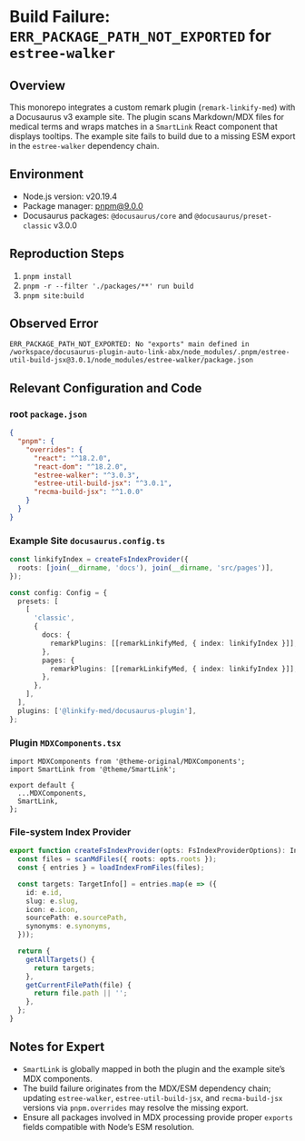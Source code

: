 # Build Failure: `ERR_PACKAGE_PATH_NOT_EXPORTED` for `estree-walker`

## Overview
This monorepo integrates a custom remark plugin (`remark-linkify-med`) with a Docusaurus v3 example site. The plugin scans Markdown/MDX files for medical terms and wraps matches in a `SmartLink` React component that displays tooltips. The example site fails to build due to a missing ESM export in the `estree-walker` dependency chain.

## Environment
- Node.js version: v20.19.4
- Package manager: pnpm@9.0.0
- Docusaurus packages: `@docusaurus/core` and `@docusaurus/preset-classic` v3.0.0

## Reproduction Steps
1. `pnpm install`
2. `pnpm -r --filter './packages/**' run build`
3. `pnpm site:build`

## Observed Error
```
ERR_PACKAGE_PATH_NOT_EXPORTED: No "exports" main defined in /workspace/docusaurus-plugin-auto-link-abx/node_modules/.pnpm/estree-util-build-jsx@3.0.1/node_modules/estree-walker/package.json
```

## Relevant Configuration and Code
### root `package.json`
```json
{
  "pnpm": {
    "overrides": {
      "react": "^18.2.0",
      "react-dom": "^18.2.0",
      "estree-walker": "^3.0.3",
      "estree-util-build-jsx": "^3.0.1",
      "recma-build-jsx": "^1.0.0"
    }
  }
}
```

### Example Site `docusaurus.config.ts`
```ts
const linkifyIndex = createFsIndexProvider({
  roots: [join(__dirname, 'docs'), join(__dirname, 'src/pages')],
});

const config: Config = {
  presets: [
    [
      'classic',
      {
        docs: {
          remarkPlugins: [[remarkLinkifyMed, { index: linkifyIndex }]],
        },
        pages: {
          remarkPlugins: [[remarkLinkifyMed, { index: linkifyIndex }]],
        },
      },
    ],
  ],
  plugins: ['@linkify-med/docusaurus-plugin'],
};
```

### Plugin `MDXComponents.tsx`
```tsx
import MDXComponents from '@theme-original/MDXComponents';
import SmartLink from '@theme/SmartLink';

export default {
  ...MDXComponents,
  SmartLink,
};
```

### File-system Index Provider
```ts
export function createFsIndexProvider(opts: FsIndexProviderOptions): IndexProvider {
  const files = scanMdFiles({ roots: opts.roots });
  const { entries } = loadIndexFromFiles(files);

  const targets: TargetInfo[] = entries.map(e => ({
    id: e.id,
    slug: e.slug,
    icon: e.icon,
    sourcePath: e.sourcePath,
    synonyms: e.synonyms,
  }));

  return {
    getAllTargets() {
      return targets;
    },
    getCurrentFilePath(file) {
      return file.path || '';
    },
  };
}
```

## Notes for Expert
- `SmartLink` is globally mapped in both the plugin and the example site’s MDX components.
- The build failure originates from the MDX/ESM dependency chain; updating `estree-walker`, `estree-util-build-jsx`, and `recma-build-jsx` versions via `pnpm.overrides` may resolve the missing export.
- Ensure all packages involved in MDX processing provide proper `exports` fields compatible with Node’s ESM resolution.
